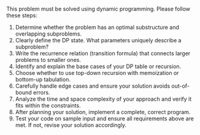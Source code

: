 This problem must be solved using dynamic programming. Please follow these steps:

1. Determine whether the problem has an optimal substructure and overlapping subproblems.
2. Clearly define the DP state. What parameters uniquely describe a subproblem?
3. Write the recurrence relation (transition formula) that connects larger problems to smaller ones.
4. Identify and explain the base cases of your DP table or recursion.
5. Choose whether to use top-down recursion with memoization or bottom-up tabulation.
6. Carefully handle edge cases and ensure your solution avoids out-of-bound errors.
7. Analyze the time and space complexity of your approach and verify it fits within the constraints.
8. After planning your solution, implement a complete, correct program.
9. Test your code on sample input and ensure all requirements above are met. If not, revise your solution accordingly.